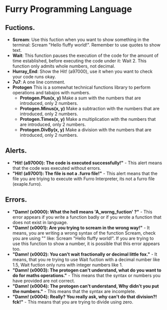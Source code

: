 # Furry Programming Language

## Fuctions.
- **Scream**: Use this fuction when you want to show something in the terminal: Scream "Hello fluffy world!". Remember to use quotes to show text.
- **Wait**: This function pauses the execution of the code for the amount of time established, before executing the code under it: Wait 2. This function only admits whole numbers, not decimal.
- **Hurray_End**: Show the Hit! (a97000), use it when you want to check your code runs okay.
- **7u7**: A one line comment.
- **Protogen** This is a somewhat technical functions library to perform operations and tabajos with numbers.
    - **Protogen.Plus(x, y)** Make a sum with the numbers that are introduced, only 2 numbers.
    - **Protogen.Minus(x, y)** Make a subtraction with the numbers that are introduced, only 2 numbers. 
    - **Protogen.Times(x, y)** Make a multiplication with the numbers that are introduced, only 2 numbers.
    - **Protogen.DivBy(x, y)** Make a division with the numbers that are introduced, only 2 numbers.

## Alerts.
- **"Hit! (a97000): The code is executed successfully!"** - This alert means that the code was executed without errors.
- **"Hit! (a97001): The file is not a .furro file!"** - This alert means that the file you are triying to execute with Furro Interpreter, its not a furro file (exaple.furro).

## Errors.
- **"Damn! (x0000): What the hell means 'A_worng_fuction' ?"** - This error appears if you write a function badly or if you wrote a function that does not exist in language. 
- **"Damn! (x0001): Are you trying to scream in the wrong way!"** - It means, you are writing a wrong syntax of the function Scream, check you are using "" like: Scream "Hello fluffy world!". If you are trying to use this function to show a number, it is possible that this error appears too.
- **"Damn! (x0002): You can't wait fractionally or decimal little fox."** - It means, that you re trying to use Wait fuction with a decimal number like 1.5, Wait fuction only runs with integer numbers like 1.
- **"Damn! (x0003): The protogen can't understand, what do you want to do for maths operations."** - This means that the syntax or numbers you have provided are not correct.
- **"Damn! (x0004): The protogen can't understand, Why didn't you put the numbers."** - This means that the syntax are incomplete.
- **"Damn! (x0004): Really? You really ask, why can't do that division?! fck!"** - This means that you are trying to divide using zero.
